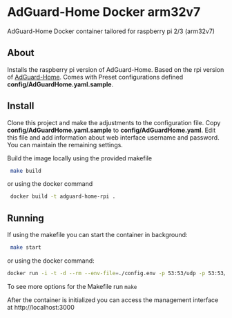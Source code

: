 # AdGuard-Home Docker arm32v7

AdGuard-Home Docker container tailored for raspberry pi 2/3 (arm32v7)

## About

Installs the raspberry pi version of AdGuard-Home. Based on the rpi version of [AdGuard-Home](https://github.com/AdguardTeam/AdGuardHome). Comes with Preset configurations defined **config/AdGuardHome.yaml.sample**.

## Install

Clone this project and make the adjustments to the configuration file. Copy **config/AdGuardHome.yaml.sample** to **config/AdGuardHome.yaml**. Edit this file and add information about web interface username and password. You can maintain the remaining settings.

Build the image locally using the provided makefile

```bash
 make build
```
or using the docker command

```bash
 docker build -t adguard-home-rpi .
```

## Running

If using the makefile you can start the container in background:

```bash
 make start
```

or using the docker command:

```bash
docker run -i -t -d --rm --env-file=./config.env -p 53:53/udp -p 53:53/tcp -p=3000:3000 --name="adguard-home-rpi" adguard-home-rpi
```

To see more options for the Makefile run `make`

After the container is initialized you can access the management interface at http://localhost:3000

